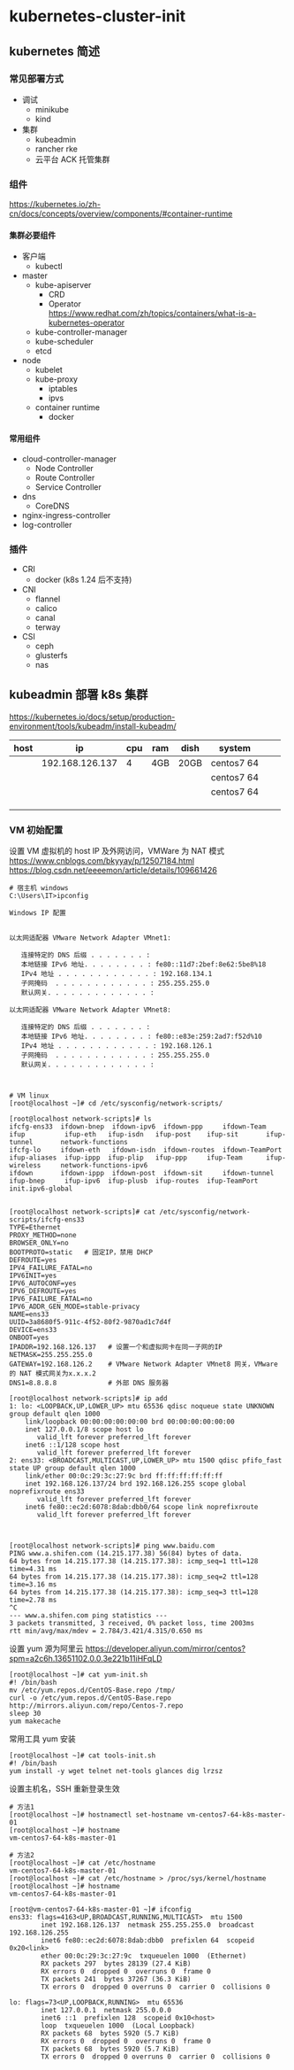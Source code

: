 # kubernetes-cluster-init
## kubernetes 简述
### 常见部署方式
- 调试
  - minikube
  - kind
- 集群
  - kubeadmin
  - rancher rke
  - 云平台 ACK 托管集群

### 组件
https://kubernetes.io/zh-cn/docs/concepts/overview/components/#container-runtime
#### 集群必要组件
- 客户端
  - kubectl
- master
  - kube-apiserver
    - CRD
    - Operator  
      https://www.redhat.com/zh/topics/containers/what-is-a-kubernetes-operator
  - kube-controller-manager
  - kube-scheduler
  - etcd
- node
  - kubelet
  - kube-proxy
     - iptables
     - ipvs
  - container runtime
     - docker

#### 常用组件
- cloud-controller-manager
  - Node Controller
  - Route Controller
  - Service Controller
- dns
  - CoreDNS
- nginx-ingress-controller
- log-controller


### 插件
- CRI
  - docker (k8s 1.24 后不支持)
- CNI
  - flannel
  - calico
  - canal
  - terway
- CSI
  - ceph
  - glusterfs
  - nas


## kubeadmin 部署 k8s 集群
https://kubernetes.io/docs/setup/production-environment/tools/kubeadm/install-kubeadm/

| host | ip              | cpu | ram | dish |   system   |   |   |
|------|-----------------|-----|-----|------|------------|---|---|
|      | 192.168.126.137 | 4   | 4GB | 20GB | centos7 64 |   |   |
|      |    |     |     |      | centos7 64 |   |   |
|      |    |     |     |      | centos7 64 |   |   |
|      |    |     |     |      |            |   |   |
|      |    |     |     |      |            |   |   |
|      |    |     |     |      |            |   |   |


### VM 初始配置
设置 VM 虚拟机的 host IP 及外网访问，VMWare 为 NAT 模式
https://www.cnblogs.com/bkyyay/p/12507184.html
https://blog.csdn.net/eeeemon/article/details/109661426

```
# 宿主机 windows 
C:\Users\IT>ipconfig

Windows IP 配置


以太网适配器 VMware Network Adapter VMnet1:

   连接特定的 DNS 后缀 . . . . . . . :
   本地链接 IPv6 地址. . . . . . . . : fe80::11d7:2bef:8e62:5be8%18
   IPv4 地址 . . . . . . . . . . . . : 192.168.134.1
   子网掩码  . . . . . . . . . . . . : 255.255.255.0
   默认网关. . . . . . . . . . . . . :

以太网适配器 VMware Network Adapter VMnet8:

   连接特定的 DNS 后缀 . . . . . . . :
   本地链接 IPv6 地址. . . . . . . . : fe80::e83e:259:2ad7:f52d%10
   IPv4 地址 . . . . . . . . . . . . : 192.168.126.1
   子网掩码  . . . . . . . . . . . . : 255.255.255.0
   默认网关. . . . . . . . . . . . . :



# VM linux
[root@localhost ~]# cd /etc/sysconfig/network-scripts/

[root@localhost network-scripts]# ls
ifcfg-ens33  ifdown-bnep  ifdown-ipv6  ifdown-ppp     ifdown-Team      ifup          ifup-eth   ifup-isdn   ifup-post    ifup-sit       ifup-tunnel       network-functions
ifcfg-lo     ifdown-eth   ifdown-isdn  ifdown-routes  ifdown-TeamPort  ifup-aliases  ifup-ippp  ifup-plip   ifup-ppp     ifup-Team      ifup-wireless     network-functions-ipv6
ifdown       ifdown-ippp  ifdown-post  ifdown-sit     ifdown-tunnel    ifup-bnep     ifup-ipv6  ifup-plusb  ifup-routes  ifup-TeamPort  init.ipv6-global


[root@localhost network-scripts]# cat /etc/sysconfig/network-scripts/ifcfg-ens33 
TYPE=Ethernet
PROXY_METHOD=none
BROWSER_ONLY=no
BOOTPROTO=static   # 固定IP，禁用 DHCP
DEFROUTE=yes
IPV4_FAILURE_FATAL=no
IPV6INIT=yes
IPV6_AUTOCONF=yes
IPV6_DEFROUTE=yes
IPV6_FAILURE_FATAL=no
IPV6_ADDR_GEN_MODE=stable-privacy
NAME=ens33
UUID=3a8680f5-911c-4f52-80f2-9870ad1c7d4f
DEVICE=ens33
ONBOOT=yes
IPADDR=192.168.126.137   # 设置一个和虚拟网卡在同一子网的IP
NETMASK=255.255.255.0
GATEWAY=192.168.126.2    # VMware Network Adapter VMnet8 网关，VMware 的 NAT 模式网关为x.x.x.2
DNS1=8.8.8.8             # 外部 DNS 服务器

[root@localhost network-scripts]# ip add
1: lo: <LOOPBACK,UP,LOWER_UP> mtu 65536 qdisc noqueue state UNKNOWN group default qlen 1000
    link/loopback 00:00:00:00:00:00 brd 00:00:00:00:00:00
    inet 127.0.0.1/8 scope host lo
       valid_lft forever preferred_lft forever
    inet6 ::1/128 scope host 
       valid_lft forever preferred_lft forever
2: ens33: <BROADCAST,MULTICAST,UP,LOWER_UP> mtu 1500 qdisc pfifo_fast state UP group default qlen 1000
    link/ether 00:0c:29:3c:27:9c brd ff:ff:ff:ff:ff:ff
    inet 192.168.126.137/24 brd 192.168.126.255 scope global noprefixroute ens33
       valid_lft forever preferred_lft forever
    inet6 fe80::ec2d:6078:8dab:dbb0/64 scope link noprefixroute 
       valid_lft forever preferred_lft forever



[root@localhost network-scripts]# ping www.baidu.com
PING www.a.shifen.com (14.215.177.38) 56(84) bytes of data.
64 bytes from 14.215.177.38 (14.215.177.38): icmp_seq=1 ttl=128 time=4.31 ms
64 bytes from 14.215.177.38 (14.215.177.38): icmp_seq=2 ttl=128 time=3.16 ms
64 bytes from 14.215.177.38 (14.215.177.38): icmp_seq=3 ttl=128 time=2.78 ms
^C
--- www.a.shifen.com ping statistics ---
3 packets transmitted, 3 received, 0% packet loss, time 2003ms
rtt min/avg/max/mdev = 2.784/3.421/4.315/0.650 ms

```
设置 yum 源为阿里云
https://developer.aliyun.com/mirror/centos?spm=a2c6h.13651102.0.0.3e221b11iHFqLD
```
[root@localhost ~]# cat yum-init.sh 
#! /bin/bash
mv /etc/yum.repos.d/CentOS-Base.repo /tmp/
curl -o /etc/yum.repos.d/CentOS-Base.repo http://mirrors.aliyun.com/repo/Centos-7.repo
sleep 30
yum makecache
```
常用工具 yum 安装
```
[root@localhost ~]# cat tools-init.sh 
#! /bin/bash
yum install -y wget telnet net-tools glances dig lrzsz
```
设置主机名，SSH 重新登录生效
```
# 方法1
[root@localhost ~]# hostnamectl set-hostname vm-centos7-64-k8s-master-01
[root@localhost ~]# hostname
vm-centos7-64-k8s-master-01

# 方法2
[root@localhost ~]# cat /etc/hostname 
vm-centos7-64-k8s-master-01
[root@localhost ~]# cat /etc/hostname > /proc/sys/kernel/hostname
[root@localhost ~]# hostname
vm-centos7-64-k8s-master-01

[root@vm-centos7-64-k8s-master-01 ~]# ifconfig
ens33: flags=4163<UP,BROADCAST,RUNNING,MULTICAST>  mtu 1500
        inet 192.168.126.137  netmask 255.255.255.0  broadcast 192.168.126.255
        inet6 fe80::ec2d:6078:8dab:dbb0  prefixlen 64  scopeid 0x20<link>
        ether 00:0c:29:3c:27:9c  txqueuelen 1000  (Ethernet)
        RX packets 297  bytes 28139 (27.4 KiB)
        RX errors 0  dropped 0  overruns 0  frame 0
        TX packets 241  bytes 37267 (36.3 KiB)
        TX errors 0  dropped 0 overruns 0  carrier 0  collisions 0

lo: flags=73<UP,LOOPBACK,RUNNING>  mtu 65536
        inet 127.0.0.1  netmask 255.0.0.0
        inet6 ::1  prefixlen 128  scopeid 0x10<host>
        loop  txqueuelen 1000  (Local Loopback)
        RX packets 68  bytes 5920 (5.7 KiB)
        RX errors 0  dropped 0  overruns 0  frame 0
        TX packets 68  bytes 5920 (5.7 KiB)
        TX errors 0  dropped 0 overruns 0  carrier 0  collisions 0

```




